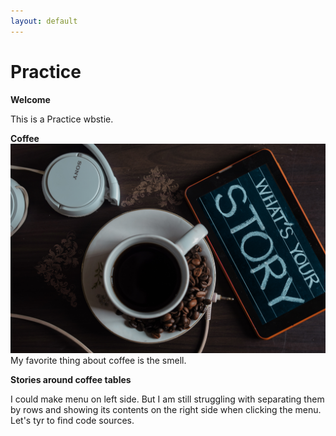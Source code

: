 ```yaml
---
layout: default
---
```

# Practice

**Welcome**

This is a Practice wbstie. 

**Coffee**
![Tell me your story](assets/img/sutar-1749303.jpg) My favorite thing about coffee is the smell.  

**Stories around coffee tables**

I could make menu on left side. But I am still struggling with separating them by rows and showing its contents on the right side when clicking the menu. Let's tyr to find code sources. 

